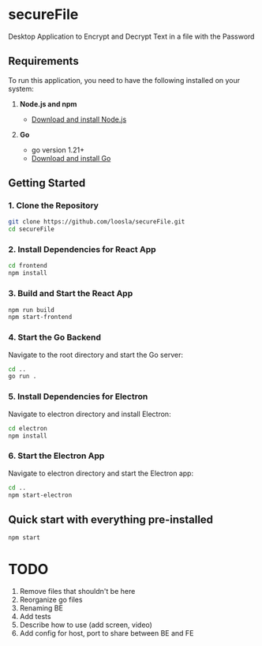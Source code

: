 # secureFile

Desktop Application to Encrypt and Decrypt Text in a file with the Password

## Requirements

To run this application, you need to have the following installed on your system:

1. **Node.js and npm**

   - [Download and install Node.js](https://nodejs.org/)

2. **Go**
   - go version 1.21+
   - [Download and install Go](https://golang.org/dl/)

## Getting Started

### 1. Clone the Repository

```bash
git clone https://github.com/loosla/secureFile.git
cd secureFile
```

### 2. Install Dependencies for React App

```bash
cd frontend
npm install
```

### 3. Build and Start the React App

```bash
npm run build
npm start-frontend
```

### 4. Start the Go Backend

Navigate to the root directory and start the Go server:

```bash
cd ..
go run .
```

### 5. Install Dependencies for Electron

Navigate to electron directory and install Electron:

```bash
cd electron
npm install
```

### 6. Start the Electron App

Navigate to electron directory and start the Electron app:

```bash
cd ..
npm start-electron
```

## Quick start with everything pre-installed

```bash
npm start
```

# TODO

1. Remove files that shouldn't be here
1. Reorganize go files
1. Renaming BE
1. Add tests
1. Describe how to use (add screen, video)
1. Add config for host, port to share between BE and FE
